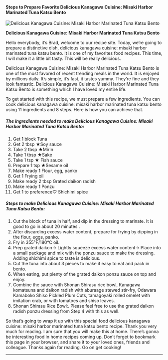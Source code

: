             

#### Steps to Prepare Favorite Delicious Kanagawa Cuisine: Misaki Harbor Marinated Tuna Katsu Bento

![Delicious Kanagawa Cuisine: Misaki Harbor Marinated Tuna Katsu Bento](https://img-global.cpcdn.com/recipes/4775757806043136/751x532cq70/delicious-kanagawa-cuisine-misaki-harbor-marinated-tuna-katsu-bento-recipe-main-photo.jpg)

**Delicious Kanagawa Cuisine: Misaki Harbor Marinated Tuna Katsu Bento**

Hello everybody, it’s Brad, welcome to our recipe site. Today, we’re going to prepare a distinctive dish, delicious kanagawa cuisine: misaki harbor marinated tuna katsu bento. It is one of my favorites food recipes. This time, I will make it a little bit tasty. This will be really delicious.

Delicious Kanagawa Cuisine: Misaki Harbor Marinated Tuna Katsu Bento is one of the most favored of recent trending meals in the world. It is enjoyed by millions daily. It’s simple, it’s fast, it tastes yummy. They’re fine and they look fantastic. Delicious Kanagawa Cuisine: Misaki Harbor Marinated Tuna Katsu Bento is something which I have loved my entire life.

To get started with this recipe, we must prepare a few ingredients. You can cook delicious kanagawa cuisine: misaki harbor marinated tuna katsu bento using 11 ingredients and 8 steps. Here is how you can achieve that.

##### The ingredients needed to make Delicious Kanagawa Cuisine: Misaki Harbor Marinated Tuna Katsu Bento:

1.  Get 1 block Tuna
2.  Get 2 tbsp ★Soy sauce
3.  Take 2 tbsp ★Mirin
4.  Take 1 tbsp ★Sake
5.  Take 1 tsp ★ Fish sauce
6.  Prepare 1 tsp ★Sesame oil
7.  Make ready 1 Flour, egg, panko
8.  Get 1 Frying oil
9.  Make ready 2 tbsp Grated daikon radish
10.  Make ready 1 Ponzu
11.  Get 1 to preference♡ Shichimi spice

##### Steps to make Delicious Kanagawa Cuisine: Misaki Harbor Marinated Tuna Katsu Bento:

1.  Cut the block of tuna in half, and dip in the dressing to marinate. It is good to go in about 20 minutes .
2.  After discarding excess water content, prepare for frying by dipping in the flour, eggs, panko.
3.  Fry in 355°F/180°C oil.
4.  Prep grated daikon→ Lightly squeeze excess water content→ Place into a small package and mix with the ponzu sauce to make the dressing. Adding shichimi spice to taste is delicious.
5.  Cut the tuna into about 3 pieces to make it easy to eat and pack in bento.
6.  When eating, put plenty of the grated daikon ponzu sauce on top and enjoy.
7.  Combine the sauce with Shonan Shirasu rice bowl, Kanagawa komatsuna and daikon radish with aburaage stewed stir-fry, Odawara Kamaboko Shiso Pickled Plum Cuts, tamagoyaki rolled omelet with imitation crab, or with tomatoes and shiso leaves.
8.  Shonan Shirasu Rice Bowl:. Please feel free to use the grated daikon radish ponzu dressing from Step 4 with this as well.

So that’s going to wrap it up with this special food delicious kanagawa cuisine: misaki harbor marinated tuna katsu bento recipe. Thank you very much for reading. I am sure that you will make this at home. There’s gonna be interesting food in home recipes coming up. Don’t forget to bookmark this page in your browser, and share it to your loved ones, friends and colleague. Thanks again for reading. Go on get cooking!

* * *